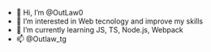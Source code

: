 - 👋 Hi, I’m @OutLaw0
- 👀 I’m interested in Web tecnology and improve my skills
- 🌱 I’m currently learning JS, TS, Node.js, Webpack
- 📫 @Outlaw_tg 

<!---
OutLaw0/OutLaw0 is a ✨ special ✨ repository because its `README.md` (this file) appears on your GitHub profile.
You can click the Preview link to take a look at your changes.
--->
